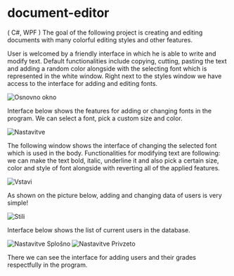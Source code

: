 # document-editor
 ( C#, WPF ) The goal of the following project is creating and editing documents with many colorful editing styles and other features.



User is welcomed by a friendly interface in which he is able to write and modify text. Default functionalities include copying, cutting, pasting the text and adding a random color alongside with the selecting font which is represented in the white window. Right next to the styles window we have access to the interface for adding and editing fonts.

![Osnovno okno](https://i.imgur.com/YTPCDxk.png)

Interface below shows the features for adding or changing fonts in the program. We can select a font, pick a custom size and color.

![Nastavitve](https://i.imgur.com/jycwzrk.png)

The following window shows the interface of changing the selected font which is used in the body. Functionalities for modifying text are following: we can make the text bold, italic, underline it and also pick a certain size, color and style of font alongside with reverting all of the applied features.

![Vstavi](https://i.imgur.com/HSwvHQl.png)

As shown on the picture below, adding and changing data of users is very simple!

![Stili](https://i.imgur.com/wUpJOSu.png)

Interface below shows the list of current users in the database.


![Nastavitve Splošno](https://i.imgur.com/wUpJOSu.png) ![Nastavitve Privzeto](https://i.imgur.com/YgMAcjB.png)

There we can see the interface for adding users and their grades respectfully in the program.
